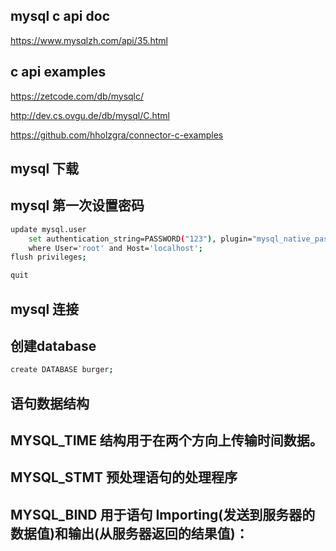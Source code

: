 ## mysql c api doc 

https://www.mysqlzh.com/api/35.html

## c api examples 

https://zetcode.com/db/mysqlc/

http://dev.cs.ovgu.de/db/mysql/C.html

https://github.com/hholzgra/connector-c-examples

## mysql 下载

## mysql 第一次设置密码

```bash
update mysql.user 
    set authentication_string=PASSWORD("123"), plugin="mysql_native_password" 
    where User='root' and Host='localhost';    
flush privileges;

quit
```

## mysql 连接

## 创建database

```bash
create DATABASE burger;
```

## 语句数据结构

## MYSQL_TIME   结构用于在两个方向上传输时间数据。

## MYSQL_STMT 预处理语句的处理程序

## MYSQL_BIND 用于语句 Importing(发送到服务器的数据值)和输出(从服务器返回的结果值)：


